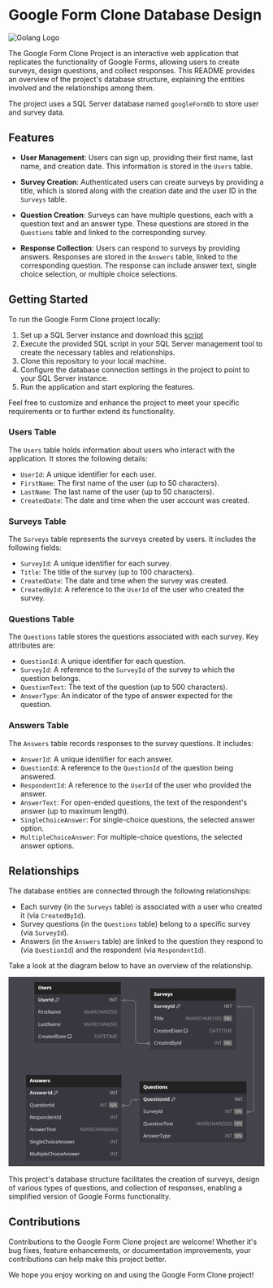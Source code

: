 # Google Form Clone Database Design

![Golang Logo](https://golang.org/doc/gopher/frontpage.png)

The Google Form Clone Project is an interactive web application that replicates the functionality of Google Forms, allowing users to create surveys, design questions, and collect responses. This README provides an overview of the project's database structure, explaining the entities involved and the relationships among them.

The project uses a SQL Server database named `googleFormDb` to store user and survey data.

## Features

- **User Management**: Users can sign up, providing their first name, last name, and creation date. This information is stored in the `Users` table.

- **Survey Creation**: Authenticated users can create surveys by providing a title, which is stored along with the creation date and the user ID in the `Surveys` table.

- **Question Creation**: Surveys can have multiple questions, each with a question text and an answer type. These questions are stored in the `Questions` table and linked to the corresponding survey.

- **Response Collection**: Users can respond to surveys by providing answers. Responses are stored in the `Answers` table, linked to the corresponding question. The response can include answer text, single choice selection, or multiple choice selections.

## Getting Started

To run the Google Form Clone project locally:

1. Set up a SQL Server instance and download this [script](google-form-migration.sql)
2. Execute the provided SQL script in your SQL Server management tool to create the necessary tables and relationships.
3. Clone this repository to your local machine.
4. Configure the database connection settings in the project to point to your SQL Server instance.
5. Run the application and start exploring the features.

Feel free to customize and enhance the project to meet your specific requirements or to further extend its functionality.

### Users Table

The `Users` table holds information about users who interact with the application. It stores the following details:

- `UserId`: A unique identifier for each user.
- `FirstName`: The first name of the user (up to 50 characters).
- `LastName`: The last name of the user (up to 50 characters).
- `CreatedDate`: The date and time when the user account was created.

### Surveys Table

The `Surveys` table represents the surveys created by users. It includes the following fields:

- `SurveyId`: A unique identifier for each survey.
- `Title`: The title of the survey (up to 100 characters).
- `CreatedDate`: The date and time when the survey was created.
- `CreatedById`: A reference to the `UserId` of the user who created the survey.

### Questions Table

The `Questions` table stores the questions associated with each survey. Key attributes are:

- `QuestionId`: A unique identifier for each question.
- `SurveyId`: A reference to the `SurveyId` of the survey to which the question belongs.
- `QuestionText`: The text of the question (up to 500 characters).
- `AnswerType`: An indicator of the type of answer expected for the question.

### Answers Table

The `Answers` table records responses to the survey questions. It includes:

- `AnswerId`: A unique identifier for each answer.
- `QuestionId`: A reference to the `QuestionId` of the question being answered.
- `RespondentId`: A reference to the `UserId` of the user who provided the answer.
- `AnswerText`: For open-ended questions, the text of the respondent's answer (up to maximum length).
- `SingleChoiceAnswer`: For single-choice questions, the selected answer option.
- `MultipleChoiceAnswer`: For multiple-choice questions, the selected answer options.

## Relationships

The database entities are connected through the following relationships:

- Each survey (in the `Surveys` table) is associated with a user who created it (via `CreatedById`).
- Survey questions (in the `Questions` table) belong to a specific survey (via `SurveyId`).
- Answers (in the `Answers` table) are linked to the question they respond to (via `QuestionId`) and the respondent (via `RespondentId`).

Take a look at the diagram below to have an overview of the relationship.

![Golang Logo](google_form_diagram.png)

This project's database structure facilitates the creation of surveys, design of various types of questions, and collection of responses, enabling a simplified version of Google Forms functionality.

## Contributions

Contributions to the Google Form Clone project are welcome! Whether it's bug fixes, feature enhancements, or documentation improvements, your contributions can help make this project better.

We hope you enjoy working on and using the Google Form Clone project!
